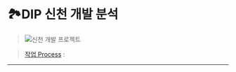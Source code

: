 # 🏞DIP 신천 개발 분석

> ![신천 개발 프로젝트](http://www.daegu.go.kr/daeguPolicy/10/images/content/new/fig_lp01_06.jpg)

> [작업 Process](https://lumpy-frost-7cb.notion.site/dddb0dc82d23494f987ddcddd12a7085?v=f35c35e02453446da4b7b464074ffca3)
:
---------------


